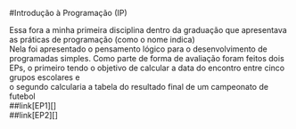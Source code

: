 #Introdução à Programação (IP)

Essa fora a minha primeira disciplina dentro da graduação que apresentava as práticas de programação (como o nome indica)<br>
Nela foi apresentado o pensamento lógico para o desenvolvimento de programadas simples.
Como parte de forma de avaliação foram feitos dois EPs, o primeiro tendo o objetivo de calcular a data do encontro entre cinco grupos escolares e <br>
o segundo calcularia a tabela do resultado final de um campeonato de futebol
<br>
##link[EP1][]
<br>
##link[EP2][]
